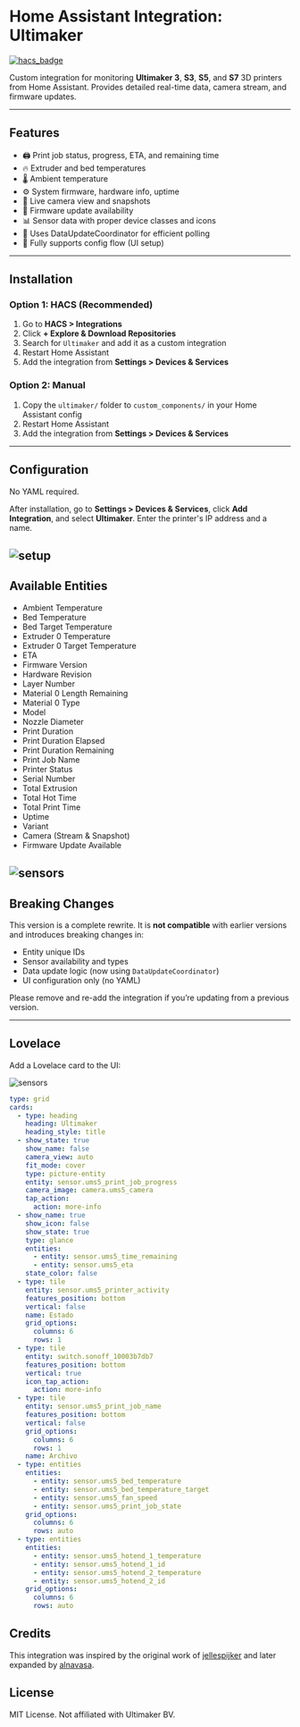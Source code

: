 # Home Assistant Integration: Ultimaker

[![hacs\_badge](https://img.shields.io/badge/HACS-Custom-orange.svg)](https://hacs.xyz/)

Custom integration for monitoring **Ultimaker 3**, **S3**, **S5**, and **S7** 3D printers from Home Assistant. Provides detailed real-time data, camera stream, and firmware updates.

---

## Features

* 🖨️ Print job status, progress, ETA, and remaining time
* 🔥 Extruder and bed temperatures
* 🌡️ Ambient temperature
* ⚙️ System firmware, hardware info, uptime
* 📸 Live camera view and snapshots
* 🔄 Firmware update availability
* 📊 Sensor data with proper device classes and icons
* 🧠 Uses DataUpdateCoordinator for efficient polling
* 📁 Fully supports config flow (UI setup)

---

## Installation

### Option 1: HACS (Recommended)

1. Go to **HACS > Integrations**
2. Click **+ Explore & Download Repositories**
3. Search for `Ultimaker` and add it as a custom integration
4. Restart Home Assistant
5. Add the integration from **Settings > Devices & Services**

### Option 2: Manual

1. Copy the `ultimaker/` folder to `custom_components/` in your Home Assistant config
2. Restart Home Assistant
3. Add the integration from **Settings > Devices & Services**

---

## Configuration

No YAML required.

After installation, go to **Settings > Devices & Services**, click **Add Integration**, and select **Ultimaker**. Enter the printer's IP address and a name.


![setup](https://github.com/jellespijker/home-assistant-ultimaker/raw/main/resources/setup.png)
---

## Available Entities

* Ambient Temperature
* Bed Temperature
* Bed Target Temperature
* Extruder 0 Temperature
* Extruder 0 Target Temperature
* ETA
* Firmware Version
* Hardware Revision
* Layer Number
* Material 0 Length Remaining
* Material 0 Type
* Model
* Nozzle Diameter
* Print Duration
* Print Duration Elapsed
* Print Duration Remaining
* Print Job Name
* Printer Status
* Serial Number
* Total Extrusion
* Total Hot Time
* Total Print Time
* Uptime
* Variant
* Camera (Stream & Snapshot)
* Firmware Update Available

![sensors](https://github.com/jellespijker/home-assistant-ultimaker/raw/main/resources/sensors.png)
---

## Breaking Changes

This version is a complete rewrite. It is **not compatible** with earlier versions and introduces breaking changes in:

* Entity unique IDs
* Sensor availability and types
* Data update logic (now using `DataUpdateCoordinator`)
* UI configuration only (no YAML)

Please remove and re-add the integration if you’re updating from a previous version.

---

## Lovelace

Add a Lovelace card to the UI:

![sensors](https://github.com/jellespijker/home-assistant-ultimaker/raw/main/resources/lovelace.png)

```yaml
type: grid
cards:
  - type: heading
    heading: Ultimaker
    heading_style: title
  - show_state: true
    show_name: false
    camera_view: auto
    fit_mode: cover
    type: picture-entity
    entity: sensor.ums5_print_job_progress
    camera_image: camera.ums5_camera
    tap_action:
      action: more-info
  - show_name: true
    show_icon: false
    show_state: true
    type: glance
    entities:
      - entity: sensor.ums5_time_remaining
      - entity: sensor.ums5_eta
    state_color: false
  - type: tile
    entity: sensor.ums5_printer_activity
    features_position: bottom
    vertical: false
    name: Estado
    grid_options:
      columns: 6
      rows: 1
  - type: tile
    entity: switch.sonoff_10003b7db7
    features_position: bottom
    vertical: true
    icon_tap_action:
      action: more-info
  - type: tile
    entity: sensor.ums5_print_job_name
    features_position: bottom
    vertical: false
    grid_options:
      columns: 6
      rows: 1
    name: Archivo
  - type: entities
    entities:
      - entity: sensor.ums5_bed_temperature
      - entity: sensor.ums5_bed_temperature_target
      - entity: sensor.ums5_fan_speed
      - entity: sensor.ums5_print_job_state
    grid_options:
      columns: 6
      rows: auto
  - type: entities
    entities:
      - entity: sensor.ums5_hotend_1_temperature
      - entity: sensor.ums5_hotend_1_id
      - entity: sensor.ums5_hotend_2_temperature
      - entity: sensor.ums5_hotend_2_id
    grid_options:
      columns: 6
      rows: auto
```

## Credits

This integration was inspired by the original work of [jellespijker](https://github.com/jellespijker) and later expanded by [alnavasa](https://github.com/alnavasa).



## License

MIT License. Not affiliated with Ultimaker BV.
